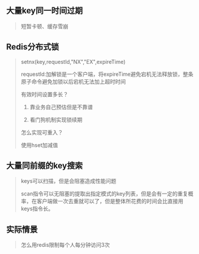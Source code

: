 ## 大量key同一时间过期

> 短暂卡顿、缓存雪崩

## Redis分布式锁

> setnx(key,requestId,"NX","EX",expireTime)
>
> requestId:加解锁是一个客户端，将expireTime避免宕机无法释放锁，整条原子命令避免加锁以后宕机无法加上超时时间
>
> 有效时间设置多长？
>
> 1. 靠业务自己预估但是不靠谱
>
> 2. 看门狗机制实现锁续期
>
> 怎么实现可重入？
>
> 使用hset加减值

## 大量同前缀的key搜索

>keys可以扫描，但是会阻塞造成性能问题
>
>scan指令可以无阻塞的提取出指定模式的key列表，但是会有一定的重复概率，在客户端做一次去重就可以了，但是整体所花费的时间会比直接用keys指令长。

## 实际情景

> 怎么用redis限制每个人每分钟访问3次

